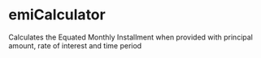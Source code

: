 emiCalculator
=============

Calculates the Equated Monthly Installment when provided with principal amount, rate of interest and time period
